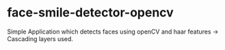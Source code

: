# face-smile-detector-opencv
Simple Application which detects faces using openCV and haar features -> Cascading layers used.
